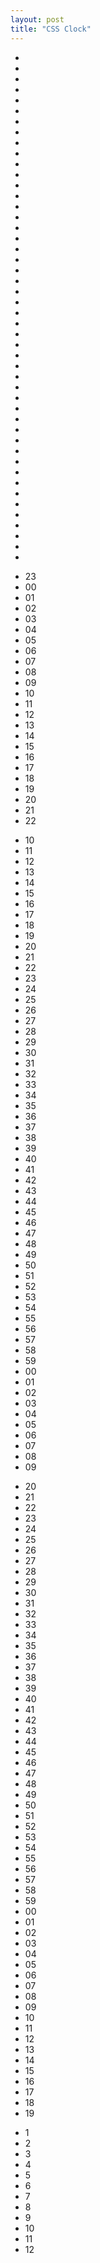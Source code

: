 ```yaml
---
layout: post
title: "CSS Clock"
---
```


<div id="clock">
    <div id="watch">
      <div class="frame-face"></div>
      <ul class="minute-marks">
        <li></li><li></li><li></li><li></li><li></li><li></li>
        <li></li><li></li><li></li><li></li><li></li><li></li>
        <li></li><li></li><li></li><li></li><li></li><li></li>
        <li></li><li></li><li></li><li></li><li></li><li></li>
        <li></li><li></li><li></li><li></li><li></li><li></li>
        <li></li><li></li><li></li><li></li><li></li><li></li>
        <li></li><li></li><li></li><li></li><li></li><li></li>
        <li></li><li></li><li></li><li></li><li></li><li></li>
      </ul>
      <div class="digital-wrap">
        <ul class="digit-hours">
          <li>23</li>
          <li>00</li><li>01</li><li>02</li><li>03</li><li>04</li><li>05</li>
          <li>06</li><li>07</li><li>08</li><li>09</li><li>10</li><li>11</li>
          <li>12</li><li>13</li><li>14</li><li>15</li><li>16</li><li>17</li>
          <li>18</li><li>19</li><li>20</li><li>21</li><li>22</li>
        </ul>
        <ul class="digit-minutes">
          <li>10</li><li>11</li>
          <li>12</li><li>13</li><li>14</li><li>15</li><li>16</li><li>17</li>
          <li>18</li><li>19</li><li>20</li><li>21</li><li>22</li><li>23</li>
          <li>24</li><li>25</li><li>26</li><li>27</li><li>28</li><li>29</li>
          <li>30</li><li>31</li><li>32</li><li>33</li><li>34</li><li>35</li>
          <li>36</li><li>37</li><li>38</li><li>39</li><li>40</li><li>41</li>
          <li>42</li><li>43</li><li>44</li><li>45</li><li>46</li><li>47</li>
          <li>48</li><li>49</li><li>50</li><li>51</li><li>52</li><li>53</li>
          <li>54</li><li>55</li><li>56</li><li>57</li><li>58</li><li>59</li>
          <li>00</li><li>01</li><li>02</li><li>03</li><li>04</li><li>05</li>
          <li>06</li><li>07</li><li>08</li><li>09</li>
        </ul>
        <ul class="digit-seconds">
          <li>20</li><li>21</li><li>22</li><li>23</li>
          <li>24</li><li>25</li><li>26</li><li>27</li><li>28</li><li>29</li>
          <li>30</li><li>31</li><li>32</li><li>33</li><li>34</li><li>35</li>
          <li>36</li><li>37</li><li>38</li><li>39</li><li>40</li><li>41</li>
          <li>42</li><li>43</li><li>44</li><li>45</li><li>46</li><li>47</li>
          <li>48</li><li>49</li><li>50</li><li>51</li><li>52</li><li>53</li>
          <li>54</li><li>55</li><li>56</li><li>57</li><li>58</li><li>59</li>
          <li>00</li><li>01</li><li>02</li><li>03</li><li>04</li><li>05</li>
          <li>06</li><li>07</li><li>08</li><li>09</li><li>10</li><li>11</li>
          <li>12</li><li>13</li><li>14</li><li>15</li><li>16</li><li>17</li>
          <li>18</li><li>19</li>
        </ul>
      </div>
      <ul class="digits">
        <li>1</li><li>2</li><li>3</li><li>4</li><li>5</li><li>6</li>
        <li>7</li><li>8</li><li>9</li><li>10</li><li>11</li><li>12</li>
      </ul>
      <div class="hours-hand"></div>
      <div class="minutes-hand"></div>
      <div class="seconds-hand"></div>
    </div>
</div>